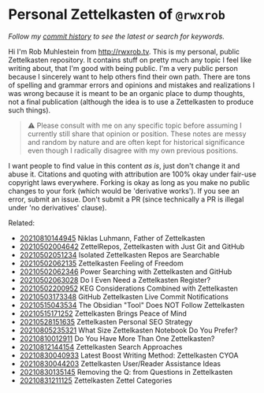 # Personal Zettelkasten of `@rwxrob`

*Follow my [commit history] to see the latest or search for keywords.*

[commit history]: <https://github.com/rwxrob/zet/commits/main>

Hi I'm Rob Muhlestein from http://rwxrob.tv. This is my personal, public
Zettelkasten repository. It contains stuff on pretty much any topic
I feel like writing about, that I'm good with being public. I'm a very
public person because I sincerely want to help others find their own
path. There are tons of spelling and grammar errors and opinions and
mistakes and realizations I was wrong because it is meant to be an
organic place to dump thoughts, not a final publication (although the
idea is to use a Zettelkasten to produce such things). 

> ⚠️
> Please consult with me on any specific topic before assuming
> I currently still share that opinion or position. These notes are
> messy and random by nature and are often kept for historical
> significance even though I radically disagree with my own previous
> positions.

I want people to find value in this content *as is*, just don't change
it and abuse it. Citations and quoting with attribution are 100% okay
under fair-use copyright laws everywhere. Forking is okay as long as
you make no public changes to your fork (which would be 'derivative
works'). If you see an error, submit an issue. Don't submit a PR
(since technically a PR is illegal under 'no derivatives' clause).

Related:

* [20210810144945](/20210810144945/) Niklas Luhmann, Father of Zettelkasten
* [20210502004642](/20210502004642/) ZettelRepos, Zettelkasten with Just Git and GitHub
* [20210502051234](/20210502051234/) Isolated Zettelkasten Repos are Searchable
* [20210502062135](/20210502062135/) Zettelkasten Feeling of Freedom
* [20210502062346](/20210502062346/) Power Searching with Zettelkasten and GitHub
* [20210502063028](/20210502063028/) Do I Even Need a Zettelkasten Register?
* [20210502200952](/20210502200952/) KEG Considerations Combined with Zettelkasten
* [20210503173348](/20210503173348/) GitHub Zettelkasten Live Commit Notifications
* [20210515043534](/20210515043534/) The Obsidian "Tool" Does NOT Follow Zettelkasten
* [20210515171252](/20210515171252/) Zettelkasten Brings Peace of Mind
* [20210528151635](/20210528151635/) Zettelkasten Personal SEO Strategy
* [20210805235321](/20210805235321/) What Size Zettelkasten Notebook Do You Prefer?
* [20210810012911](/20210810012911/) Do You Have More Than One Zettelkasten?
* [20210812144154](/20210812144154/) Zettelkasten Search Approaches
* [20210830040933](/20210830040933/) Latest Boost Writing Method: Zettelkasten CYOA
* [20210830044203](/20210830044203/) Zettelkasten User/Reader Assistance Ideas
* [20210830135145](/20210830135145/) Removing the Q: from Questions in Zettelkasten
* [20210831211125](/20210831211125/) Zettelkasten Zettel Categories

